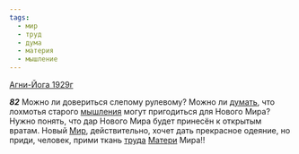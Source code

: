 ```yaml
---
tags:
  - мир
  - труд
  - дума
  - материя
  - мышление
---
```


[Агни-Йога 1929г](/agni/1929)

___82___
Можно ли довериться слепому рулевому? Можно ли [думать](/tag/#дума), что лохмотья старого [мышления](/tag/#мышление) могут пригодиться для Нового Мира? Нужно понять, что дар Нового Мира будет принесён к открытым вратам. Новый [Мир](/tag/#мир), действительно, хочет дать прекрасное одеяние, но приди, человек, прими ткань [труда](/tag/#труд) [Матери](/tag/#материя) Мира!!